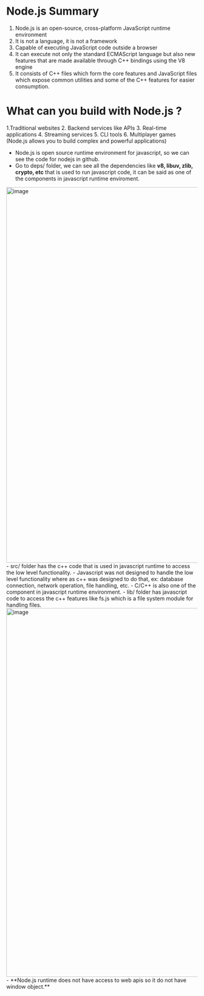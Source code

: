# Node.js Summary
1. Node.js is an open-source, cross-platform JavaScript runtime environment
2. It is not a language, it is not a framework
3. Capable of executing JavaScript code outside a browser
4. It can execute not only the standard ECMAScript language but also new features that are made available through C++ bindings using the V8 engine
5. It consists of C++ files which form the core features and JavaScript files which expose common utilities and some of the C++ features for easier consumption.

# What can you build with Node.js ?
1.Traditional websites
2. Backend services like APIs
3. Real-time applications
4. Streaming services
5. CLI tools
6. Multiplayer games
(Node.js allows you to build complex and powerful applications)

- Node.js is open source runtime environment for javascript, so we can see the code for nodejs in github.
- Go to deps/ folder, we can see all the dependencies like **v8, libuv, zlib, crypto, etc** that is used to run javascript code, it can be said as one of the components in javascript runtime enviroment.
<img width="1520" height="986" alt="image" src="https://github.com/user-attachments/assets/576e57ee-18ed-472d-bcc6-1de43cf59d5a" />
- src/ folder has the c++ code that is used in javascript runtime to access the low level functionality.
- Javascript was not designed to handle the low level functionality where as c++ was designed to do that, ex: database connection, network operation, file handling, etc.
- C/C++ is also one of the component in javascript runtime environment.
- lib/ folder has javascript code to access the c++ features like fs.js which is a file system module for handling files.
<img width="1395" height="968" alt="image" src="https://github.com/user-attachments/assets/694d0eee-ee3e-4dcf-9e03-78172f733d67" />
- **Node.js runtime does not have access to web apis so it do not have window object.**

